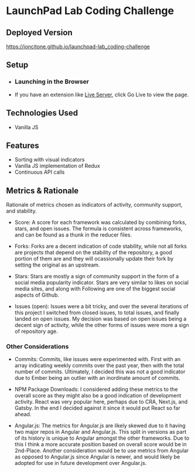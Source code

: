 # LaunchPad Lab Coding Challenge

## Deployed Version

https://joncitone.github.io/launchpad-lab_coding-challenge

## Setup

- ### Launching in the Browser
- If you have an extension like [Live Server](https://github.com/ritwickdey/vscode-live-server), click Go Live to view the page.

## Technologies Used

- Vanilla JS

## Features

- Sorting with visual indicators
- Vanilla JS implementation of Redux
- Continuous API calls

## Metrics & Rationale

Rationale of metrics chosen as indicators of activity, community support, and stability.

- Score: A score for each framework was calculated by combining forks, stars, and open issues.
  The formula is consistent across frameworks, and can be found as a thunk in the reducer files.

- Forks: Forks are a decent indication of code stability, while not all forks are projects that depend on the stability of the repository, a good portion of them are and they will ocassionally update their fork by setting the original as an upstream.

- Stars: Stars are mostly a sign of community support in the form of a social media popularity indicator. Stars are very similar to likes on social media sites, and along with Following are one of the biggest social aspects of Github.

- Issues (open): Issues were a bit tricky, and over the several iterations of this project I switched from closed issues, to total issues, and finally landed on open issues. My decision was based on open issues being a decent sign of activity, while the other forms of issues were more a sign of repository age.

### Other Considerations

- Commits: Commits, like issues were experimented with. First with an array indicating weekly commits over the past year, then with the total number of commits. Ultimately, I decided this was not a good indicator due to Ember being an outlier with an inordinate amount of commits.

- NPM Package Downloads: I considered adding these metrics to the overall score as they might also be a good indication of development activity. React was very popular here, perhaps due to CRA, Next.js, and Gatsby. In the end I decided against it since it would put React so far ahead.

- Angular.js: The metrics for Angular.js are likely skewed due to it having two major repos in Angular and Angular.js. This split in versions as part of its history is unique to Angular amongst the other frameworks. Due to this I think a more accurate position based on overall score would be in 2nd-Place. Another consideration would be to use metrics from Angular as opposed to Angular.js since Angular is newer, and would likely be adopted for use in future development over Angular.js.
